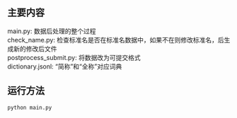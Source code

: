 ## 主要内容
main.py: 数据后处理的整个过程  
check_name.py: 检查标准名是否在标准名数据中，如果不在则修改标准名，后生成新的修改后文件  
postprocess_submit.py: 将数据改为可提交格式  
dictionary.jsonl: “简称”和“全称”对应词典  

## 运行方法
```python3
python main.py
```
